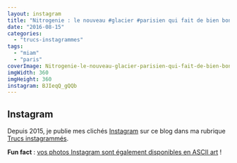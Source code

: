 ```yaml
---
layout: instagram
title: "Nitrogenie : le nouveau #glacier #parisien qui fait de bien bonnes #glaces à l' #azote :) #paris #miam"
date: "2016-08-15"
categories: 
  - "trucs-instagrammes"
tags: 
  - "miam"
  - "paris"
coverImage: Nitrogenie-le-nouveau-glacier-parisien-qui-fait-de-bien-bonnes-glaces-a-l-azote-paris-miam.jpg
imgWidth: 360
imgHeight: 360
instagram: BJIeqQ_gQQb
---
```


## Instagram

Depuis 2015, je publie mes clichés [Instagram](https://www.instagram.com/zemoko/) sur ce blog dans ma rubrique [Trucs instagrammés](https://www.6x8.org/category/trucs-pris-en-photos/trucs-instagrammes/).

**Fun fact** : [vos photos Instagram sont également disponibles en ASCII art](https://www.6x8.org/2016/01/le-saviez-tu-instagram-en-ascii-art/) !
